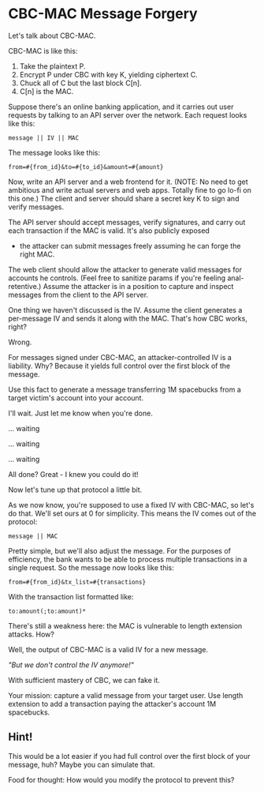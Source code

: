 # CBC-MAC Message Forgery

Let's talk about CBC-MAC.

CBC-MAC is like this:

1. Take the plaintext P.
2. Encrypt P under CBC with key K, yielding ciphertext C.
3. Chuck all of C but the last block C[n].
4. C[n] is the MAC.

Suppose there's an online banking application, and it carries out user
requests by talking to an API server over the network. Each request
looks like this:

    message || IV || MAC

The message looks like this:

    from=#{from_id}&to=#{to_id}&amount=#{amount}

Now, write an API server and a web frontend for it. (NOTE: No need to
get ambitious and write actual servers and web apps. Totally fine to
go lo-fi on this one.) The client and server should share a secret key
K to sign and verify messages.

The API server should accept messages, verify signatures, and carry
out each transaction if the MAC is valid. It's also publicly exposed
- the attacker can submit messages freely assuming he can forge the
right MAC.

The web client should allow the attacker to generate valid messages
for accounts he controls. (Feel free to sanitize params if you're
feeling anal-retentive.) Assume the attacker is in a position to
capture and inspect messages from the client to the API server.

One thing we haven't discussed is the IV. Assume the client generates
a per-message IV and sends it along with the MAC. That's how CBC
works, right?

Wrong.

For messages signed under CBC-MAC, an attacker-controlled IV is a
liability. Why? Because it yields full control over the first block of
the message.

Use this fact to generate a message transferring 1M spacebucks from a
target victim's account into your account.

I'll wait. Just let me know when you're done.

... waiting

... waiting

... waiting

All done? Great - I knew you could do it!

Now let's tune up that protocol a little bit.

As we now know, you're supposed to use a fixed IV with CBC-MAC, so
let's do that. We'll set ours at 0 for simplicity. This means the IV
comes out of the protocol:

    message || MAC

Pretty simple, but we'll also adjust the message. For the purposes of
efficiency, the bank wants to be able to process multiple transactions
in a single request. So the message now looks like this:

    from=#{from_id}&tx_list=#{transactions}

With the transaction list formatted like:

    to:amount(;to:amount)*

There's still a weakness here: the MAC is vulnerable to length
extension attacks. How?

Well, the output of CBC-MAC is a valid IV for a new message.

*"But we don't control the IV anymore!"*

With sufficient mastery of CBC, we can fake it.

Your mission: capture a valid message from your target user. Use
length extension to add a transaction paying the attacker's account 1M
spacebucks.

## Hint!

This would be a lot easier if you had full control over the first
block of your message, huh? Maybe you can simulate that.

Food for thought: How would you modify the protocol to prevent this?
